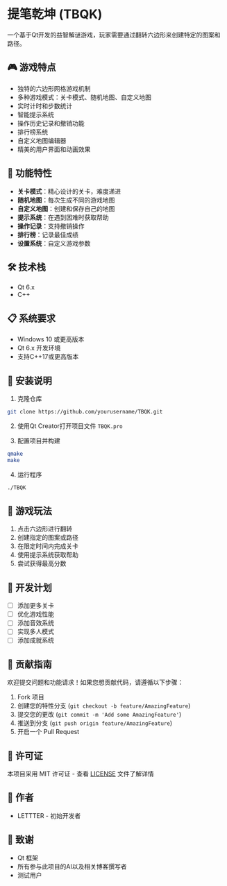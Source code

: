 # 提笔乾坤 (TBQK)

一个基于Qt开发的益智解谜游戏，玩家需要通过翻转六边形来创建特定的图案和路径。

## 🎮 游戏特点

- 独特的六边形网格游戏机制
- 多种游戏模式：关卡模式、随机地图、自定义地图
- 实时计时和步数统计
- 智能提示系统
- 操作历史记录和撤销功能
- 排行榜系统
- 自定义地图编辑器
- 精美的用户界面和动画效果

## 🚀 功能特性

- **关卡模式**：精心设计的关卡，难度递进
- **随机地图**：每次生成不同的游戏地图
- **自定义地图**：创建和保存自己的地图
- **提示系统**：在遇到困难时获取帮助
- **操作记录**：支持撤销操作
- **排行榜**：记录最佳成绩
- **设置系统**：自定义游戏参数

## 🛠️ 技术栈

- Qt 6.x
- C++

## 📋 系统要求

- Windows 10 或更高版本
- Qt 6.x 开发环境
- 支持C++17或更高版本

## 🔧 安装说明

1. 克隆仓库
```bash
git clone https://github.com/yourusername/TBQK.git
```

2. 使用Qt Creator打开项目文件 `TBQK.pro`

3. 配置项目并构建
```bash
qmake
make
```

4. 运行程序
```bash
./TBQK
```

## 🎯 游戏玩法

1. 点击六边形进行翻转
2. 创建指定的图案或路径
3. 在限定时间内完成关卡
4. 使用提示系统获取帮助
5. 尝试获得最高分数

## 📝 开发计划

- [ ] 添加更多关卡
- [ ] 优化游戏性能
- [ ] 添加音效系统
- [ ] 实现多人模式
- [ ] 添加成就系统

## 🤝 贡献指南

欢迎提交问题和功能请求！如果您想贡献代码，请遵循以下步骤：

1. Fork 项目
2. 创建您的特性分支 (`git checkout -b feature/AmazingFeature`)
3. 提交您的更改 (`git commit -m 'Add some AmazingFeature'`)
4. 推送到分支 (`git push origin feature/AmazingFeature`)
5. 开启一个 Pull Request

## 📄 许可证

本项目采用 MIT 许可证 - 查看 [LICENSE](LICENSE) 文件了解详情

## 👥 作者

- LETTTER - 初始开发者

## 🙏 致谢

- Qt 框架
- 所有参与此项目的AI以及相关博客撰写者
- 测试用户

